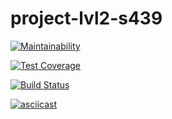 # project-lvl2-s439

[![Maintainability](https://api.codeclimate.com/v1/badges/2420dd3ebfce14660ae0/maintainability)](https://codeclimate.com/github/pochtennov/project-lvl2-s439/maintainability)

[![Test Coverage](https://api.codeclimate.com/v1/badges/2420dd3ebfce14660ae0/test_coverage)](https://codeclimate.com/github/pochtennov/project-lvl2-s439/test_coverage)

[![Build Status](https://travis-ci.org/pochtennov/project-lvl2-s439.svg?branch=master)](https://travis-ci.org/pochtennov/project-lvl2-s439)

[![asciicast](https://asciinema.org/a/AZJKpg23l2cZ0d9dyCCFNz5ht.svg)](https://asciinema.org/a/AZJKpg23l2cZ0d9dyCCFNz5ht)